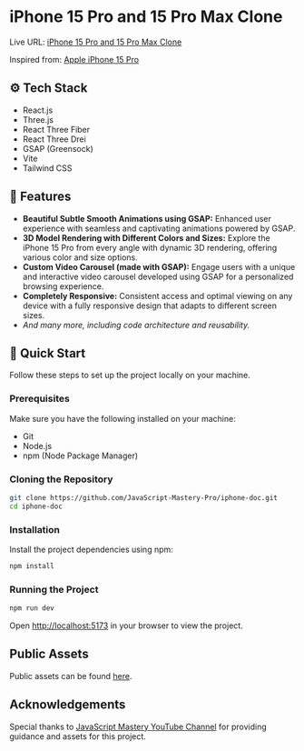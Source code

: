 # iPhone 15 Pro and 15 Pro Max Clone

Live URL: [iPhone 15 Pro and 15 Pro Max Clone](https://iphone-15-pro-and-15-pro-max.netlify.app/)

Inspired from: [Apple iPhone 15 Pro](https://www.apple.com/in/iphone-15-pro/)

## ⚙️ Tech Stack
- React.js
- Three.js
- React Three Fiber
- React Three Drei
- GSAP (Greensock)
- Vite
- Tailwind CSS

## 🔋 Features
- **Beautiful Subtle Smooth Animations using GSAP:** Enhanced user experience with seamless and captivating animations powered by GSAP.
- **3D Model Rendering with Different Colors and Sizes:** Explore the iPhone 15 Pro from every angle with dynamic 3D rendering, offering various color and size options.
- **Custom Video Carousel (made with GSAP):** Engage users with a unique and interactive video carousel developed using GSAP for a personalized browsing experience.
- **Completely Responsive:** Consistent access and optimal viewing on any device with a fully responsive design that adapts to different screen sizes.
- *And many more, including code architecture and reusability.*

## 🤸 Quick Start
Follow these steps to set up the project locally on your machine.

### Prerequisites
Make sure you have the following installed on your machine:
- Git
- Node.js
- npm (Node Package Manager)

### Cloning the Repository
```bash
git clone https://github.com/JavaScript-Mastery-Pro/iphone-doc.git
cd iphone-doc
```

### Installation
Install the project dependencies using npm:
```bash
npm install
```

### Running the Project
```bash
npm run dev
```
Open [http://localhost:5173](http://localhost:5173) in your browser to view the project.

## Public Assets
Public assets can be found [here](https://drive.google.com/file/d/1syHiNxSIGXVApaIozdrLXM2x5dPhvaJL/view?usp=sharing).

## Acknowledgements
Special thanks to [JavaScript Mastery YouTube Channel](https://www.youtube.com/javascriptmastery/videos) for providing guidance and assets for this project.
